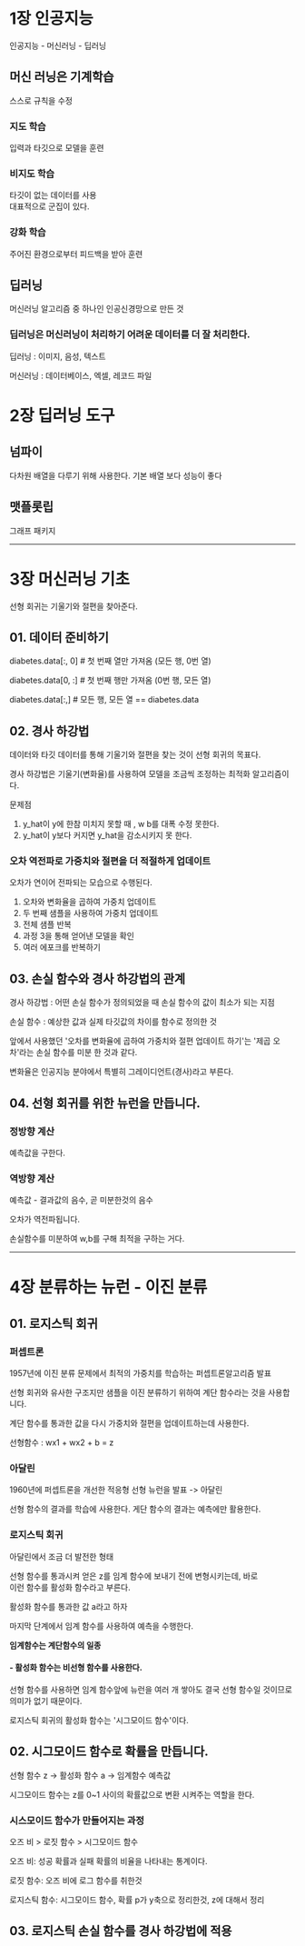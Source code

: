 # 1장 인공지능
인공지능 - 머신러닝 - 딥러닝

## 머신 러닝은 기계학습
스스로 규칙을 수정

### 지도 학습
입력과 타깃으로 모델을 훈련

### 비지도 학습
타깃이 없는 데이터를 사용<br>
대표적으로 군집이 있다.

### 강화 학습
주어진 환경으로부터 피드백을 받아 훈련

## 딥러닝
머신러닝 알고리즘 중 하나인 인공신경망으로 만든 것

### 딥러닝은 머신러닝이 처리하기 어려운 데이터를 더 잘 처리한다.

딥러닝 : 이미지, 음성, 텍스트

머신러닝 : 데이터베이스, 엑셀, 레코드 파일

# 2장 딥러닝 도구
## 넘파이
다차원 배열을 다루기 위해 사용한다. 기본 배열 보다 성능이 좋다
## 맷플롯립
그래프 패키지

---

# 3장 머신러닝 기초
선형 회귀는 기울기와 절편을 찾아준다.

## 01. 데이터 준비하기

diabetes.data[:, 0]    # 첫 번째 열만 가져옴 (모든 행, 0번 열)

diabetes.data[0, :]    # 첫 번째 행만 가져옴 (0번 행, 모든 열)

diabetes.data[:,]      # 모든 행, 모든 열 == diabetes.data

## 02. 경사 하강법
데이터와 타깃 데이터를 통해 기울기와 절편을 찾는 것이 선형 회귀의 목표다.

경사 하강법은 기울기(변화율)를 사용하여 모델을 조금씩 조정하는 최적화 알고리즘이다.

문제점
1. y_hat이 y에 한참 미치지 못할 때 , w b를 대폭 수정 못한다.
2. y_hat이 y보다 커지면 y_hat을 감소시키지 못 한다.

### 오차 역전파로 가중치와 절편을 더 적절하게 업데이트
오차가 연이어 전파되는 모습으로 수행된다.

1. 오차와 변화율을 곱하여 가중치 업데이트
2. 두 번째 샘플을 사용하여 가중치 업데이트
3. 전체 샘플 반복
4. 과정 3을 통해 얻어낸 모델을 확인
5. 여러 에포크를 반복하기

## 03. 손실 함수와 경사 하강법의 관계
경사 하강법 : 어떤 손실 함수가 정의되었을 때 손실 함수의 값이 최소가 되는 지점

손실 함수 : 예상한 값과 실제 타깃값의 차이를 함수로 정의한 것

앞에서 사용했던 '오차를 변화율에 곱하여 가중치와 절편 업데이트 하기'는 '제곱 오차'라는 손실 함수를 미분
한 것과 같다.

변화율은 인공지능 분야에서 특별히 그레이디언트(경사)라고 부른다.

## 04. 선형 회귀를 위한 뉴런을 만듭니다.
### 정방향 계산
예측값을 구한다.
### 역방향 계산
예측값 - 결과값의 음수, 곧 미분한것의 음수

오차가 역전파됩니다.

손실함수를 미분하여 w,b를 구해 최적을 구하는 거다.

---

# 4장 분류하는 뉴런 - 이진 분류

## 01. 로지스틱 회귀
### 퍼셉트론
1957년에 이진 분류 문제에서 최적의 가중치를 학습하는 퍼셉트론알고리즘 발표

선형 회귀와 유사한 구조지만 샘플을 이진 분류하기 위하여 계단 함수라는 것을 사용합니다.

계단 함수를 통과한 값을 다시 가중치와 절편을 업데이트하는데 사용한다.

선형함수 : wx1 + wx2 + b = z

### 아달린
1960년에 퍼셉트론을 개선한 적응형 선형 뉴런을 발표 -> 아달린

선형 함수의 결과를 학습에 사용한다. 게단 함수의 결과는 예측에만 활용한다.

### 로지스틱 회귀
아달린에서 조금 더 발전한 형태

선형 함수를 통과시켜 얻은 z를 임계 함수에 보내기 전에 변형시키는데, 바로 <br>
이런 함수를 활성화 함수라고 부른다.

활성화 함수를 통과한 값 a라고 하자

마지막 단계에서 임계 함수를 사용하여 예측을 수행한다.

**임계함수는 계단함수의 일종**

#### - 활성화 함수는 비선형 함수를 사용한다.
선형 함수를 사용하면 임계 함수앞에 뉴런을 여러 개 쌓아도 결국 선형 함수일 것이므로 의미가 없기 때문이다.

로지스틱 회귀의 활성화 함수는 '시그모이드 함수'이다.

## 02. 시그모이드 함수로 확률을 만듭니다.
선형 함수 z -> 활성화 함수 a -> 임계함수 예측값

시그모이드 함수는 z를 0~1 사이의 확률값으로 변환 시켜주는 역할을 한다.

### 시스모이드 함수가 만들어지는 과정
오즈 비 > 로짓 함수 > 시그모이드 함수

오즈 비: 성공 확률과 실패 확률의 비율을 나타내는 통계이다.

로짓 함수: 오즈 비에 로그 함수를 취한것

로지스틱 함수: 시그모이드 함수, 확률 p가 y축으로 정리한것, z에 대해서 정리

## 03. 로지스틱 손실 함수를 경사 하강법에 적용
